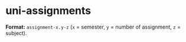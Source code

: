 # uni-assignments
**Format:** `assignment-x.y-z` (`x` = semester, `y` = number of assignment, `z` = subject).
